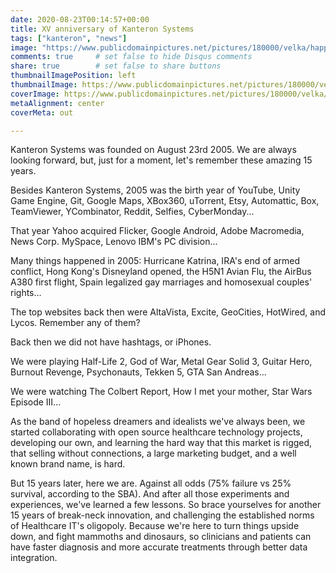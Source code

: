 ```yaml
---
date: 2020-08-23T00:14:57+00:00
title: XV anniversary of Kanteron Systems
tags: ["kanteron", "news"]
image: "https://www.publicdomainpictures.net/pictures/180000/velka/happy-anniversary.jpg"
comments: true     # set false to hide Disqus comments
share: true        # set false to share buttons
thumbnailImagePosition: left
thumbnailImage: https://www.publicdomainpictures.net/pictures/180000/velka/happy-anniversary.jpg
coverImage: https://www.publicdomainpictures.net/pictures/180000/velka/happy-anniversary.jpg
metaAlignment: center
coverMeta: out

---
```


Kanteron Systems was founded on August 23rd 2005. We are always looking forward, but, just for a moment, let's remember these amazing 15 years.

<!--more-->

Besides Kanteron Systems, 2005 was the birth year of YouTube, Unity Game Engine, Git, Google Maps, XBox360, uTorrent, Etsy, Automattic, Box, TeamViewer, YCombinator, Reddit, Selfies, CyberMonday...

That year Yahoo acquired Flicker, Google Android, Adobe Macromedia, News Corp. MySpace, Lenovo IBM's PC division...

Many things happened in 2005: Hurricane Katrina, IRA's end of armed conflict, Hong Kong's Disneyland opened, the H5N1 Avian Flu, the AirBus A380 first flight, Spain legalized gay marriages and homosexual couples' rights...

The top websites back then were AltaVista, Excite, GeoCities, HotWired, and Lycos. Remember any of them?

Back then we did not have hashtags, or iPhones.

We were playing Half-Life 2, God of War, Metal Gear Solid 3, Guitar Hero, Burnout Revenge, Psychonauts, Tekken 5, GTA San Andreas...

We were watching The Colbert Report, How I met your mother, Star Wars Episode III...

As the band of hopeless dreamers and idealists we've always been, we started collaborating with open source healthcare technology projects, developing our own, and learning the hard way that this market is rigged, that selling without connections, a large marketing budget, and a well known brand name, is hard.

But 15 years later, here we are. Against all odds (75% failure vs 25% survival, according to the SBA). And after all those experiments and experiences, we've learned a few lessons. So brace yourselves for another 15 years of break-neck innovation, and challenging the established norms of Healthcare IT's oligopoly. Because we're here to turn things upside down, and fight mammoths and dinosaurs, so clinicians and patients can have faster diagnosis and more accurate treatments through better data integration.
